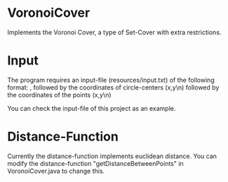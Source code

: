 # VoronoiCover
Implements the Voronoi Cover, a type of Set-Cover with extra restrictions.

# Input
The program requires an input-file (resources/input.txt) of the following format:
<numberOfCircles>,<maxRadius>
followed by the coordinates of circle-centers (x,y\n)
<numberOfPoints>
followed by the coordinates of the points (x,y\n)

You can check the input-file of this project as an example.

# Distance-Function
Currently the distance-function implements euclidean distance.
You can modify the distance-function "getDistanceBetweenPoints" in VoronoiCover.java to change this.
